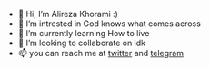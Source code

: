 - 👋 Hi, I’m Alireza Khorami :)
- 👀 I’m intrested in God knows what comes across
- 🌱 I’m currently learning How to live
- 💞️ I’m looking to collaborate on idk
- 📫 you can reach me at [twitter](https://www.twitter.com/khoramism) and [telegram](https://www.t.me/khoramism) 

<!---
khoramism/khoramism is a ✨ special ✨ repository because its `README.md` (this file) appears on your GitHub profile.
You can click the Preview link to take a look at your changes.
--->
